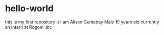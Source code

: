 # hello-world
this is my first repository :)
i am Alison Gumabay
Male
19 years old
currently an intern at Rogomi.inc
